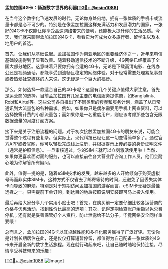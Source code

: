 **孟加拉国4G卡：畅游数字世界的利器[[TG💪+ @esim1088](https://t.me/s/esim1088)]**

在当今这个数字化飞速发展的时代，无论你身处何地，拥有一张优质的手机卡或流量卡都是必不可少的。特别是在像孟加拉国这样充满活力和发展潜力的国家，一张好的4G卡不仅能让你享受高速网络带来的便利，还能极大提升你的生活品质。今天，我们就来聊聊孟加拉国的4G卡，看看它为何成为众多旅行者、留学生以及本地用户的首选。

首先，让我们从基础说起。孟加拉国作为南亚地区的重要经济体之一，近年来电信基础设施得到了显著改善。随着移动通信技术的不断升级，4G网络已经覆盖了全国大部分地区。这意味着只要你拥有合适的4G卡，无论是下载高清电影、在线办公还是视频通话，都能享受到流畅且稳定的网络体验。对于经常需要处理紧急事务或者热爱社交媒体的人来说，这无疑是一个巨大的福音。

那么，如何选择一款适合自己的4G卡呢？这里有几个关键点值得大家注意。首先是运营商的选择。目前孟加拉国有几家主要的电信服务提供商，如Banglalink、Robi和Airtel等。这些公司各自推出了不同类型的套餐和服务计划，涵盖了从日常通讯到大流量包的各种需求。例如，如果你只是偶尔需要用手机上网查资料，可以选择按需计费的小额流量包；而如果你是一名重度用户，则应该考虑那些包含无限数据流量的月度订阅方案。

接下来是关于注册流程的问题。对于初次接触孟加拉国4G卡的朋友来说，可能会觉得整个过程有些复杂。但实际上，现代科技已经让这一切变得简单多了。通过官方APP或者官网，你可以轻松完成线上注册，并根据提示上传必要的身份证明文件（通常是护照信息）。一旦审核通过，你的SIM卡就可以立刻激活使用啦！当然，如果你更喜欢面对面的服务，也可以直接前往各大营业厅咨询工作人员，他们会耐心地为你解答所有疑问。

此外，值得一提的是，随着eSIM技术的发展，越来越多的人开始倾向于购买虚拟号码而非实体SIM卡。这种方式不仅省去了邮寄等待的时间，还避免了因丢失实体卡而导致的麻烦。特别是对于短期访问孟加拉国的游客而言，eSIM卡无疑是最佳选择之一。只需提前下单订购，到达目的地后按照说明安装即可马上投入使用。

最后再给大家分享几个实用小贴士吧！首先，在购买前一定要仔细比较各运营商的价格与优惠活动，找到性价比最高的选项；其次，记得定期检查账户余额以免欠费停机；还有就是妥善保管好个人资料，防止泄露给不法分子。毕竟网络安全同样重要哦！

总而言之，孟加拉国的4G卡以其卓越性能和多样化服务赢得了广泛好评。无论你是计划长期居住在此，还是仅仅打算短暂停留，都值得为自己配备一张优质的4G卡来开启全新的数字生活旅程。现在就行动起来吧，让自己随时随地保持连接，尽情享受科技带来的乐趣！

[[TG💪+ @esim1088](https://t.me/s/esim1088) ![Image](https://i.postimg.cc/4NQfJmqS/Snipaste-2025-05-13-00-14-12.png)]